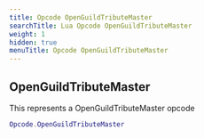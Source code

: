 ```yaml
---
title: Opcode OpenGuildTributeMaster
searchTitle: Lua Opcode OpenGuildTributeMaster
weight: 1
hidden: true
menuTitle: Opcode OpenGuildTributeMaster
---
```

## OpenGuildTributeMaster

This represents a OpenGuildTributeMaster opcode
```lua
Opcode.OpenGuildTributeMaster
```